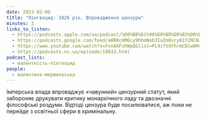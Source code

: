 ```yaml
---
date: 2023-02-09
title: "Лінгвоцид: 1826 рік. Впровадження цензури"
minutes: 3
links_to_listen:
  - https://podcasts.apple.com/ua/podcast/%D0%BB%D1%96%D0%BD%D0%B3%D0%B2%D0%BE%D1%86%D0%B8%D0%B4-1826-%D1%80%D1%96%D0%BA-%D0%B2%D0%BF%D1%80%D0%BE%D0%B2%D0%B0%D0%B4%D0%B6%D0%B5%D0%BD%D0%BD%D1%8F-%D1%86%D0%B5%D0%BD%D0%B7%D1%83%D1%80%D0%B8/id1581632743?i=1000598827704
  - https://podcasts.google.com/feed/aHR0cHM6Ly9hbmNob3IuZm0vcy81Y2NlN2UzOC9wb2RjYXN0L3Jzcw/episode/NDhkNmU5ODctZTZmOC00ZmQxLThlZTItMjcwZDZlMDBmN2Qz?sa=X&ved=0CAUQkfYCahcKEwj4wafu7JD-AhUAAAAAHQAAAAAQAQ
  - https://www.youtube.com/watch?v=FxnAXFshWpQ&list=PL9iYVdYhrmCDCw0McsTih8NNb-pgF3FFY&index=9
  - https://podcasts.nv.ua/episode/18833.html
podcast_lists:
  - валентність-лінгвоцид
people:
  - валентина-мержиєвська
---
```


Імперська влада впроваджує «чавунний» цензурний статут, який забороняє
друкувати критику монархічного ладу та двозначні філософські роздуми. Відтоді
цензура буде посилюватися, аж поки не перейде з освітньої сфери в кримінальну.
